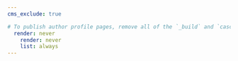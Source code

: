 ```yaml
---
cms_exclude: true

# To publish author profile pages, remove all of the `_build` and `cascade` settings below.
  render: never
    render: never
    list: always
---
```

